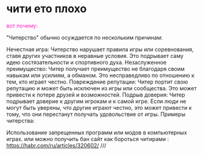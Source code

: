 <html>
<h1>чити ето плохо</h1>
<p style="color: #ff1ec5">вот почему:</p>
  "Читерство" обычно осуждается по нескольким причинам:

Нечестная игра: Читерство нарушает правила игры или соревнования, ставя других участников в неравные условия. Это подрывает саму идею состязательности и спортивного духа.
Незаслуженное преимущество: Читер получает преимущество не благодаря своим навыкам или усилиям, а обманом. Это несправедливо по отношению к тем, кто играет честно.
Повреждение репутации: Читер портит свою репутацию и может быть исключен из игры или сообщества. Это может привести к потере друзей и возможностей.
Подрыв доверия: Читер подрывает доверие к другим игрокам и к самой игре. Если люди не могут быть уверены, что другие играют честно, это может привести к тому, что они перестанут получать удовольствие от игры.
Примеры читерства:

Использование запрещенных программ или модов в компьютерных играх.
  или можно получить бан
  сайт как бороться читирами : https://habr.com/ru/articles/320602/
  ///
  
  
  
  <html>
